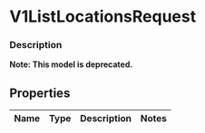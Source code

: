 
# V1ListLocationsRequest

### Description


**Note: This model is deprecated.**

## Properties
Name | Type | Description | Notes
------------ | ------------- | ------------- | -------------



